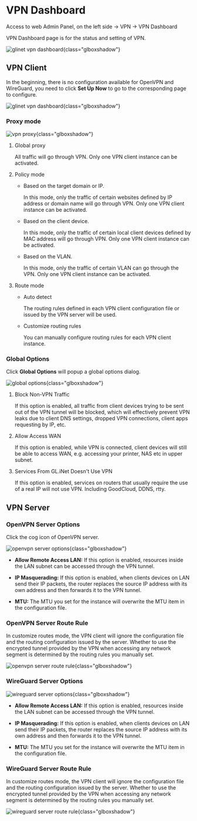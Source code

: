 # VPN Dashboard

Access to web Admin Panel, on the left side -> VPN -> VPN Dashboard

VPN Dashboard page is for the status and setting of VPN.

![glinet vpn dashboard](https://static.gl-inet.com/docs/en/4/tutorials/vpn_dashboard/vpn_dashboard_1.png){class="glboxshadow"}

## VPN Client

In the beginning, there is no configuration available for OpenVPN and WireGuard, you need to click **Set Up Now** to go to the corresponding page to configure.

![glinet vpn dashboard](https://static.gl-inet.com/docs/en/4/tutorials/vpn_dashboard/vpn_dashboard_2.png){class="glboxshadow"}

### Proxy mode

![vpn proxy](https://static.gl-inet.com/docs/en/4/tutorials/vpn_dashboard/vpn_proxy.png){class="glboxshadow"}

1. Global proxy

    All traffic will go through VPN. Only one VPN client instance can be activated.

2. Policy mode

    - Based on the target domain or IP.
    
        In this mode, only the traffic of certain websites defined by IP address or domain name will go through VPN. Only one VPN client instance can be activated.

    - Based on the client device.

        In this mode, only the traffic of certain local client devices defined by MAC address will go through VPN. Only one VPN client instance can be activated.

    - Based on the VLAN.

        In this mode, only the traffic of certain VLAN can go through the VPN. Only one VPN client instance can be activated.

3. Route mode

    - Auto detect

        The routing rules defined in each VPN client configuration file or issued by the VPN server will be used.
    
    - Customize routing rules

        You can manually configure routing rules for each VPN client instance.

### Global Options

Click **Global Options** will popup a global options dialog.

![global options](https://static.gl-inet.com/docs/en/4/tutorials/vpn_dashboard/global_options.png){class="glboxshadow"}

1. Block Non-VPN Traffic

    If this option is enabled, all traffic from client devices trying to be sent out of the VPN tunnel will be blocked, which will effectively prevent VPN leaks due to client DNS settings, dropped VPN connections, client apps requesting by IP, etc.

2. Allow Access WAN

    If this option is enabled, while VPN is connected, client devices will still be able to access WAN, e.g. accessing your printer, NAS etc in upper subnet.

3. Services From GL.iNet Doesn't Use VPN

    If this option is enabled, services on routers that usually require the use of a real IP will not use VPN. Including GoodCloud, DDNS, rtty.

## VPN Server

### OpenVPN Server Options

Click the cog icon of OpenVPN server.

![openvpn server options](https://static.gl-inet.com/docs/en/4/tutorials/vpn_dashboard/openvpn_server_options.png){class="glboxshadow"}

* **Allow Remote Access LAN:** If this option is enabled, resources inside the LAN subnet can be accessed through the VPN tunnel.

* **IP Masquerading:** If this option is enabled, when clients devices on LAN send their IP packets, the router replaces the source IP address with its own address and then forwards it to the VPN tunnel.

* **MTU:** The MTU you set for the instance will overwrite the MTU item in the configuration file.

### OpenVPN Server Route Rule

In customize routes mode, the VPN client will ignore the configuration file and the routing configuration issued by the server. Whether to use the encrypted tunnel provided by the VPN when accessing any network segment is determined by the routing rules you manually set.

![openvpn server route rule](https://static.gl-inet.com/docs/en/4/tutorials/vpn_dashboard/openvpn_server_route_rule.png){class="glboxshadow"}

### WireGuard Server Options

![wireguard server options](https://static.gl-inet.com/docs/en/4/tutorials/vpn_dashboard/wireguard_server_options.png){class="glboxshadow"}

* **Allow Remote Access LAN:** If this option is enabled, resources inside the LAN subnet can be accessed through the VPN tunnel.

* **IP Masquerading:** If this option is enabled, when clients devices on LAN send their IP packets, the router replaces the source IP address with its own address and then forwards it to the VPN tunnel.

* **MTU:** The MTU you set for the instance will overwrite the MTU item in the configuration file.

### WireGuard Server Route Rule

In customize routes mode, the VPN client will ignore the configuration file and the routing configuration issued by the server. Whether to use the encrypted tunnel provided by the VPN when accessing any network segment is determined by the routing rules you manually set.

![wireguard server route rule](https://static.gl-inet.com/docs/en/4/tutorials/vpn_dashboard/wireguard_server_route_rule.png){class="glboxshadow"}
